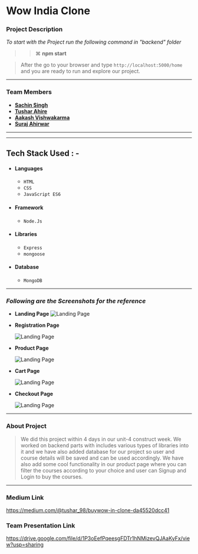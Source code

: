 # Wow India Clone

### Project Description

_To start with the Project run the following command in "backend" folder_

> > ⌘ **npm start**

> After the go to your browser and type `http://localhost:5000/home` and you are ready to run and explore our project.

---

### Team Members

- **[Sachin Singh](https://github.com/Sachin13579)**
- **[Tushar Ahire](https://github.com/Tushar504)**
- **[Aakash Vishwakarma](https://github.com/AakaShVSh)**
- **[Suraj Ahirwar](https://github.com/)**

---

---

## Tech Stack Used : -

- #### Languages
  - `HTML`
  - `CSS`
  - `JavaScript ES6`
- #### Framework
  - `Node.Js`
- #### Libraries
  - `Express`
  - `mongoose`
- #### Database
  - `MongoDB`

---

### _Following are the Screenshots for the reference_

- **Landing Page**
  ![Landing Page](https://miro.medium.com/max/1400/1*w-1UtJpNJ-zT9PFMSn3kuw.png)

- **Registration Page**

  ![Landing Page](https://miro.medium.com/max/1400/1*wycDZACiUjrlSn4Ylm3Grw.png)

- **Product Page**

  ![Landing Page](https://miro.medium.com/max/1400/1*zGWA7tAMwfJvt-fgLNGUuQ.png)

- **Cart Page**

  ![Landing Page](https://miro.medium.com/max/1400/1*zlwzGefyLmZXAcXRA3WIZg.png)

- **Checkout Page**

  ![Landing Page](https://miro.medium.com/max/1400/1*t0j_7mMiXyduLbHfWduS-A.png)

---

### About Project

> We did this project within 4 days in our unit-4 construct week. We worked on backend parts with includes various types of libraries into it and we have also added database for our project so user and course details will be saved and can be used accordingly. We have also add some cool functionality in our product page where you can filter the courses according to your choice and user can Signup and Login to buy the courses.

---

### Medium Link

https://medium.com/@tushar_98/buywow-in-clone-da45520dcc41

### Team Presentation Link

https://drive.google.com/file/d/1P3oEefPqeesgFDTr1hNMizevQJAaKyFx/view?usp=sharing
